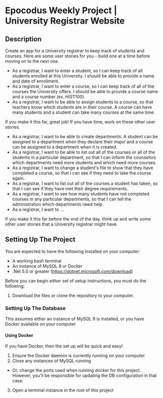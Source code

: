 # Epocodus Weekly Project | University Registrar Website

## Description

Create an app for a University registrar to keep track of students and courses. Here are some user stories for you - build one at a time before moving on to the next one.

- As a registrar, I want to enter a student, so I can keep track of all students enrolled at this University. I should be able to provide a name and date of enrollment.
- As a registrar, I want to enter a course, so I can keep track of all of the courses the University offers. I should be able to provide a course name and a course number (ex. HIST100).
- As a registrar, I want to be able to assign students to a course, so that teachers know which students are in their course. A course can have many students and a student can take many courses at the same time.

If you make it this far, great job! If you have time, work on these other user stories.

- As a registrar, I want to be able to create departments. A student can be assigned to a department when they declare their major and a course can be assigned to a department when it is created.
- As a registrar, I want to be able to list out all of the courses or all of the students in a particular department, so that I can inform the counselors which departments need more students and which need more courses.
- As a registrar, I want to change a student's file to show that they have completed a course, so that I can see if they need to take the course again.
- As a registrar, I want to list out all of the courses a student has taken, so that I can see if they have met their degree requirements.
- As a registrar, I want to see how many students have not completed courses in any particular departments, so that I can tell the administration which departments need help.
- As a registrar, I want to …

If you make it this far before the end of the day, think up and write some other user stories that a University registrar might have.

## Setting Up The Project
You are expected to have the following installed on your computer:

- A working bash terminal
- An instance of MySQL 8 or Docker
- .Net 5.0 or greater (https://dotnet.microsoft.com/download)

Before you can begin either set of setup instructions, you must do the following:
1. Download the files or clone the repository to your computer.

### Setting Up The Database
This assumes either an instance of MySQL 8 is installed, or you have Docker available on your computer

#### Using Docker
If you have Docker, then the set up will be quick and easy!

1. Ensure the Docker daemon is currently running on your computer
2. Close any instances of MySQL running
  - Or, change the ports used when running docker for this project. However, you'll be responsible for updating the DB configuration in that case.
3. Open a terminal instance in the root of this project